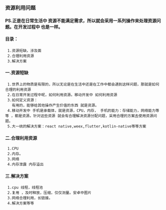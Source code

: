 ### 资源利用问题

#### PS.正是在日常生活中 资源不能满足需求，所以就会采用一系列操作来处理资源问题。在开发过程中 也是一样。

#### 目录：
     1.资源短缺，涉及面
     2.合理利用资源
     3.解决方案
     
#### 一.资源短缺
     1.世界上的物质是有限的，所以无论是在生活中还是在工作中都会遇到这样问题，那就是如何合理的利用资源
     2.在日常开发过程中呢，如何利用资源。移动开发中 如何利用资源
     3.如何定义资源：
       有用的，能够给其他操作产生价值的东西 就是资源。
     4.移动开发中 手机是承载体，就是资源，CPU，内存， 手机的能力：存储能力，网络能力等等 ，都是资源。针对这些资源 就会有合理解决资源分配问题，采用合理的方案去使用资源问题。
     5.大一统的解决方案：react native,weex,flutter,kotlin-native等等方案
     
#### 二.合理利用资源
     1.CPU
     2.内存。
     3.网络
     4.内存泄露 内存溢出
     
#### 三.解决方案
     1.cpu 线程，线程池
     2.复用 ，及时释放，压缩，仅仅测量。安卓中图片    
     3.网络合理利用，长链接。       
     4.解决方案等等